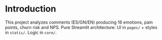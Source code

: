 # Introduction

This project analyzes comments (ES/GN/EN) producing 16 emotions, pain points, churn risk and NPS.
Pure Streamlit architecture: UI in `pages/` + styles in `static/`. Logic in `core/`.
